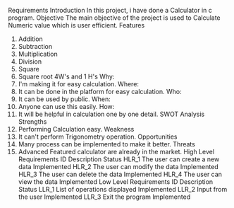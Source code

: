 Requirements
Introduction
In this project, i have done a Calculator in c program.
Objective
The main objective of the project is used to Calculate Numeric value which is user efficient.
Features
1.	Addition
2.	Subtraction
3.	Multiplication
4.	Division
5.	Square
6.	Square root
4W's and 1 H's
Why:
1.	I'm making it for easy calculation.
Where:
1.	It can be done in the platform for easy calculation.
Who:
1.	It can be used by public.
When:
1.	Anyone can use this easily.
How:
1.	It will be helpful in calculation one by one detail.
SWOT Analysis
Strengths
1.	Performing Calculation easy.
Weakness
1.	It can't perform Trigonometry operation.
Opportunities
1.	Many process can be implemented to make it better.
Threats
1.	Advanced Featured calculator are already in the market.
High Level Requirements
ID	Description	Status
HLR_1	The user can create a new data	Implemented
HLR_2	The user can modify the data	Implemented
HLR_3	The user can delete the data	Implemented
HLR_4	The user can view the data	Implemented
Low Level Requirements
ID	Description	Status
LLR_1	List of operations displayed	Implemented
LLR_2	Input from the user	Implemented
LLR_3	Exit the program	Implemented

